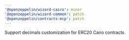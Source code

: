 ```yaml
---
'@openzeppelin/wizard-cairo': minor
'@openzeppelin/wizard-common': patch
'@openzeppelin/contracts-mcp': patch
---
```


Support decimals customization for ERC20 Cairo contracts
